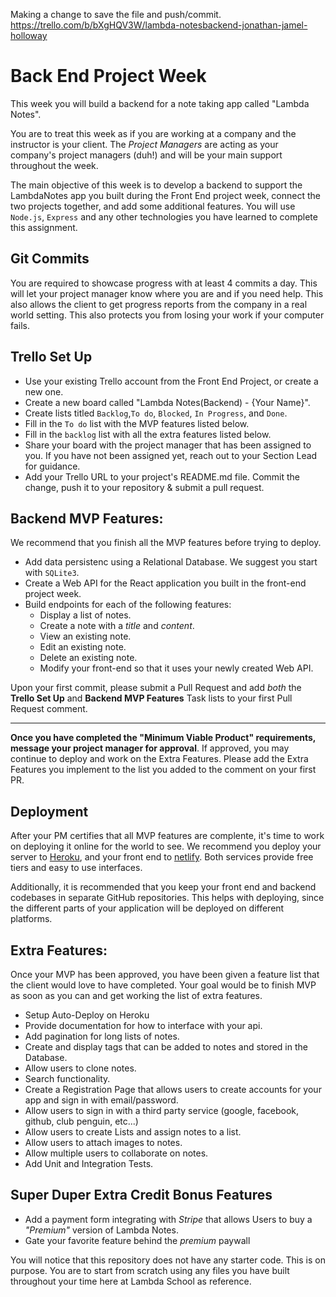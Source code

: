 Making a change to save the file and push/commit.
https://trello.com/b/bXgHQV3W/lambda-notesbackend-jonathan-jamel-holloway 
# Back End Project Week

This week you will build a backend for a note taking app called "Lambda Notes".

You are to treat this week as if you are working at a company and the instructor is your client. The _Project Managers_ are acting as your company's project managers (duh!) and will be your main support throughout the week.

The main objective of this week is to develop a backend to support the LambdaNotes app you built during the Front End project week, connect the two projects together, and add some additional features. You will use `Node.js`, `Express` and any other technologies you have learned to complete this assignment.

## Git Commits

You are required to showcase progress with at least 4 commits a day. This will let your project manager know where you are and if you need help. This also allows the client to get progress reports from the company in a real world setting. This also protects you from losing your work if your computer fails.

## Trello Set Up

- Use your existing Trello account from the Front End Project, or create a new one.
- Create a new board called "Lambda Notes(Backend) - {Your Name}".
- Create lists titled `Backlog`,`To do`, `Blocked`, `In Progress`, and `Done`.
- Fill in the `To do` list with the MVP features listed below.
- Fill in the `backlog` list with all the extra features listed below.
- Share your board with the project manager that has been assigned to you. If you have not been assigned yet, reach out to your Section Lead for guidance.
- Add your Trello URL to your project's README.md file. Commit the change, push it to your repository & submit a pull request.

## Backend MVP Features:

We recommend that you finish all the MVP features before trying to deploy.

- Add data persistenc using a Relational Database. We suggest you start with `SQLite3`.
- Create a Web API for the React application you built in the front-end project week.
- Build endpoints for each of the following features:
  - Display a list of notes.
  - Create a note with a _title_ and _content_.
  - View an existing note.
  - Edit an existing note.
  - Delete an existing note.
  - Modify your front-end so that it uses your newly created Web API.

Upon your first commit, please submit a Pull Request and add _both_ the **Trello Set Up** and **Backend MVP Features** Task lists to your first Pull Request comment.

---

**Once you have completed the "Minimum Viable Product" requirements, message your project manager for approval**. If approved, you may continue to deploy and work on the Extra Features. Please add the Extra Features you implement to the list you added to the comment on your first PR.

## Deployment

After your PM certifies that all MVP features are complente, it's time to work on deploying it online for the world to see. We recommend you deploy your server to [Heroku](https://devcenter.heroku.com/articles/getting-started-with-nodejs#introduction), and your front end to [netlify](https://www.netlify.com/blog/2016/09/29/a-step-by-step-guide-deploying-on-netlify/). Both services provide free tiers and easy to use interfaces.

Additionally, it is recommended that you keep your front end and backend codebases in separate GitHub repositories. This helps with deploying, since the different parts of your application will be deployed on different platforms.

## Extra Features:

Once your MVP has been approved, you have been given a feature list that the client would love to have completed. Your goal would be to finish MVP as soon as you can and get working the list of extra features.

- Setup Auto-Deploy on Heroku
- Provide documentation for how to interface with your api.
- Add pagination for long lists of notes.
- Create and display tags that can be added to notes and stored in the Database.
- Allow users to clone notes.
- Search functionality.
- Create a Registration Page that allows users to create accounts for your app and sign in with email/password.
- Allow users to sign in with a third party service (google, facebook, github, club penguin, etc...)
- Allow users to create Lists and assign notes to a list.
- Allow users to attach images to notes.
- Allow multiple users to collaborate on notes.
- Add Unit and Integration Tests.

## Super Duper Extra Credit Bonus Features

- Add a payment form integrating with _Stripe_ that allows Users to buy a _"Premium"_ version of Lambda Notes.
- Gate your favorite feature behind the _premium_ paywall

You will notice that this repository does not have any starter code. This is on purpose. You are to start from scratch using any files you have built throughout your time here at Lambda School as reference.
